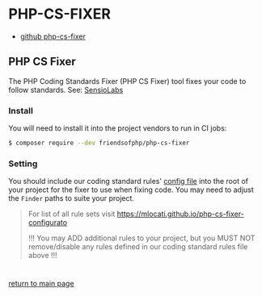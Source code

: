 # PHP-CS-FIXER
- [github php-cs-fixer](https://github.com/FriendsOfPHP/PHP-CS-Fixer)

## PHP CS Fixer
The PHP Coding Standards Fixer (PHP CS Fixer) tool fixes your code to follow standards. See: [SensioLabs](https://cs.symfony.com)

### Install
You will need to install it into the project vendors to run in CI jobs:
```bash
$ composer require --dev friendsofphp/php-cs-fixer
```

### Setting
You should include our coding standard rules' [config file](/tools/php-cs-fixer/php-cs-fixer.dist.php) into the root of your project for the fixer
to use when fixing code. You may need to adjust the `Finder` paths to suite your project.

> For list of all rule sets visit https://mlocati.github.io/php-cs-fixer-configurato
>
> !!! You may ADD additional rules to your project, but you MUST NOT remove/disable any rules defined in our coding
> standard rules file above !!!



#
[return to main page](../README.md)
